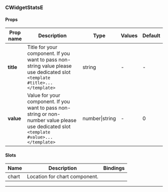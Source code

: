### CWidgetStatsE

#### Props

| Prop name | Description                                                                                                                              | Type           | Values | Default |
| --------- | ---------------------------------------------------------------------------------------------------------------------------------------- | -------------- | ------ | ------- |
| **title** | Title for your component. If you want to pass non-string value please use dedicated slot `<template #title>...</template>`               | string         | -      | -       |
| **value** | Value for your component. If you want to pass non-string or non-number value please use dedicated slot `<template #value>...</template>` | number\|string | -      | 0       |

#### Slots

| Name  | Description                   | Bindings |
| ----- | ----------------------------- | -------- |
| chart | Location for chart component. |          |

---
